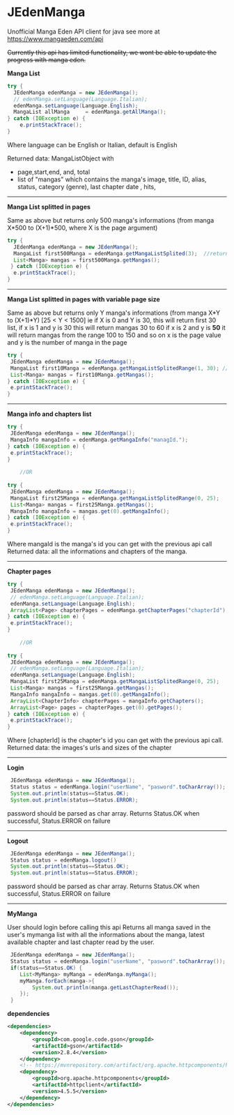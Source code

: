 # JEdenManga
Unofficial Manga Eden API client for java see more at https://www.mangaeden.com/api

~~Currently this api has limited functionality, we wont be able to update the progress with  manga eden.~~

**Manga List**
```java
try {
  JEdenManga edenManga = new JEdenManga();
  // edenManga.setLanguage(Language.Italian);
  edenManga.setLanguage(Language.English);
  MangaList allManga	 = edenManga.getAllManga();
} catch (IOException e) {
	e.printStackTrace();
}
```
Where language can be English or Italian, default is English

Returned data:
MangaListObject with 
- page,start,end, and, total
- list of "mangas" which contains the manga's image, title, ID, alias, status, category (genre), last chapter date , hits, 
___
**Manga List splitted in pages**

Same as above but returns only 500 manga's informations (from manga X*500 to (X+1)*500, where X is the page argument)
```java
try {
  JEdenManga edenManga = new JEdenManga();
  MangaList first500Manga = edenManga.getMangaListSplited(3);  //returns mangas from 1500 to 2000
  List<Manga> mangas = first500Manga.getMangas();
 } catch (IOException e) {
  e.printStackTrace();
} 
  ```
 ___
 
**Manga List splitted in pages with variable page size**

Same as above but returns only Y manga's informations (from manga X*Y to (X+1)*Y) [25 < Y < 1500]
ie if X is 0 and Y is 30, this will return first 30 list,
if x is 1 and y is 30 this will return mangas 30 to 60
if x is 2 and y is **50** it will return mangas from the range 100 to 150 and so on
x is the page value and y is the number of manga in the page

```java
try {
 JEdenManga edenManga = new JEdenManga();
 MangaList first10Manga = edenManga.getMangaListSplitedRange(1, 30); // returns mangas from 30 to 60
 List<Manga> mangas = first10Manga.getMangas();
} catch (IOException e) {
 e.printStackTrace();
}
```
 ___
**Manga info and chapters list**
```java
try {
 JEdenManga edenManga = new JEdenManga();
 MangaInfo mangaInfo = edenManga.getMangaInfo("managId.");
} catch (IOException e) {
 e.printStackTrace();
}
	
	//OR
	
try {
 JEdenManga edenManga = new JEdenManga();
 MangaList first25Manga = edenManga.getMangaListSplitedRange(0, 25);
 List<Manga> mangas = first25Manga.getMangas();
 MangaInfo mangaInfo = mangas.get(0).getMangaInfo();
} catch (IOException e) {
 e.printStackTrace();
}
```
Where mangaId is the manga's id you can get with the previous api call
Returned data: all the informations and chapters of the manga.
___
**Chapter pages**

```java
try {
 JEdenManga edenManga = new JEdenManga();
 // edenManga.setLanguage(Language.Italian);
 edenManga.setLanguage(Language.English);
 ArrayList<Page> chapterPages = edenManga.getChapterPages("chapterId");
} catch (IOException e) {
 e.printStackTrace();
}
	
	//OR
	
try {
 JEdenManga edenManga = new JEdenManga();
 // edenManga.setLanguage(Language.Italian);
 edenManga.setLanguage(Language.English);
 MangaList first25Manga = edenManga.getMangaListSplitedRange(0, 25);
 List<Manga> mangas = first25Manga.getMangas();
 MangaInfo mangaInfo = mangas.get(0).getMangaInfo();
 ArrayList<ChapterInfo> chapterPages = mangaInfo.getChapters();
 ArrayList<Page> pages = chapterPages.get(0).getPages();
} catch (IOException e) {
 e.printStackTrace();
}
```
Where [chapterId] is the chapter's id you can get with the previous api call.
Returned data: the images's urls and sizes of the chapter

___
**Login**
```java
 JEdenManga edenManga = new JEdenManga();
 Status status = edenManga.login("userName", "pasword".toCharArray());
 System.out.println(status==Status.OK);
 System.out.println(status==Status.ERROR);
```
password should be parsed as char array.
Returns Status.OK when successful, Status.ERROR on failure

___
**Logout**
```java
 JEdenManga edenManga = new JEdenManga();
 Status status = edenManga.logout()
 System.out.println(status==Status.OK);
 System.out.println(status==Status.ERROR);
```
password should be parsed as char array.
Returns Status.OK when successful, Status.ERROR on failure

___

**MyManga**

User should login before calling this api
Returns all manga saved in the user's mymanga list with all the informations about the manga, latest available chapter and last chapter read by the user.
```java
 JEdenManga edenManga = new JEdenManga();
 Status status = edenManga.login("userName", "pasword".toCharArray());
 if(status==Status.OK) {
 	List<MyManga> myManga = edenManga.myManga();
 	myManga.forEach(manga->{
 		System.out.println(manga.getLastChapterRead());
 	});
 }
```

**dependencies**
```xml
<dependencies>
	<dependency>
		<groupId>com.google.code.gson</groupId>
		<artifactId>gson</artifactId>
		<version>2.8.4</version>
	</dependency>
	<!-- https://mvnrepository.com/artifact/org.apache.httpcomponents/httpclient -->
	<dependency>
		<groupId>org.apache.httpcomponents</groupId>
		<artifactId>httpclient</artifactId>
		<version>4.5.5</version>
	</dependency>
</dependencies>
```